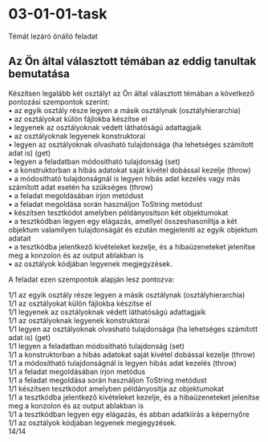 # 03-01-01-task
Témát lezáró önálló feladat  
## Az Ön által választott témában az eddig tanultak bemutatása

Készítsen legalább két osztályt az Ön által választott témában a következő pontozási szempontok szerint:  
•	az egyik osztály része legyen a másik osztálynak (osztályhierarchia)  
•	az osztályokat külön fájlokba készítse el  
•	legyenek az osztályoknak védett láthatóságú adattagjaik  
•	az osztályoknak legyenek konstruktorai  
•	legyen az osztályoknak olvasható tulajdonsága (ha lehetséges számított adat is) (get)  
•	legyen a feladatban módosítható tulajdonság (set)  
•	a konstruktorban a hibás adatokat saját kivétel dobással kezelje (throw)  
•	a módosítható tulajdonságnál is legyen hibás adat kezelés vagy más számított adat esetén ha szükséges (throw)  
•	a feladat megoldásában írjon metódust  
•	a feladat megoldása során használjon ToString metódust  
•	készítsen tesztkódot amelyben példányosítson két objektumokat  
•	a tesztkódban legyen egy elágazás, amellyel összeshasonlítja a két objektum valamilyen tulajdonságát és ezután megjeleníti az egyik objektum adatait  
•	a tesztkódba jelentkező kivételeket kezelje, és a hibaüzeneteket jelenítse meg a konzolon és az output ablakban is  
•	az osztályok kódjában legyenek megjegyzések.

A feladat ezen szempontok alapján lesz pontozva:

1/1	az egyik osztály része legyen a másik osztálynak (osztályhierarchia)  
1/1	az osztályokat külön fájlokba készítse el  
1/1	legyenek az osztályoknak védett láthatóságú adattagjaik  
1/1	az osztályoknak legyenek konstruktorai  
1/1	legyen az osztályoknak olvasható tulajdonsága (ha lehetséges számított adat is) (get)  
1/1	legyen a feladatban módosítható tulajdonság (set)  
1/1	a konstruktorban a hibás adatokat saját kivétel dobással kezelje (throw)  
1/1	a módosítható tulajdonságnál is legyen hibás adat kezelés (throw)  
1/1	a feladat megoldásában írjon metódus  
1/1	a feladat megoldása során használjon ToString metódust  
1/1	készítsen tesztkódot amelyben példányosítja az objektumokat  
1/1	a tesztkódba jelentkező kivételeket kezelje, és a hibaüzeneteket jelenítse meg a konzolon és az output ablakban is  
1/1	a tesztkódban legyen egy elágazás, és abban adatkiírás a képernyőre  
1/1	az osztályok kódjában legyenek megjegyzések.  
14/14
